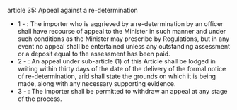article 35: Appeal against a re-determination

<ul>
			<li>1 - : The importer who is aggrieved by a re-determination by an officer shall have recourse of appeal to the Minister in such manner and under such conditions as the Minister may prescribe by Regulations, but in any event no appeal shall be entertained unless any outstanding assessment or a deposit equal to the assessment has been paid. <ul>
			</ul></li>			<li>2 - : An appeal under sub-article (1) of this Article shall be lodged in writing within thirty days of the date of the delivery of the formal notice of re-determination, arid shall state the grounds on which it is being made, along with any necessary supporting evidence. <ul>
			</ul></li>			<li>3 - : The importer shall be permitted to withdraw an appeal at any stage of the process.<ul>
			</ul></li></ul>